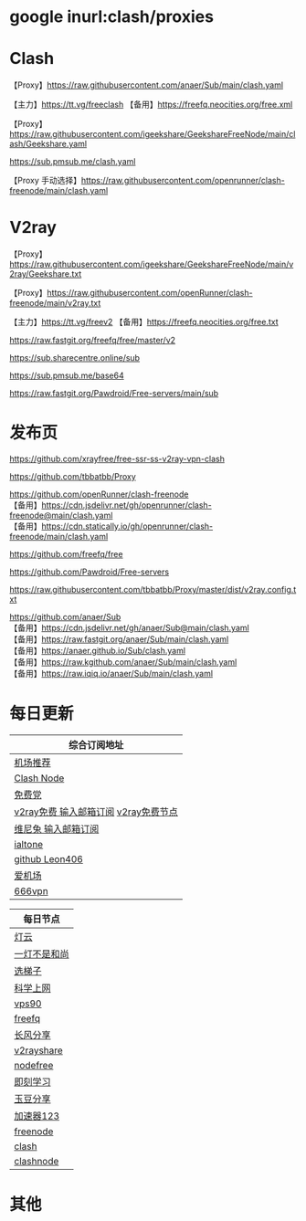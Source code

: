 # google inurl:clash/proxies

# Clash
【Proxy】https://raw.githubusercontent.com/anaer/Sub/main/clash.yaml

【主力】https://tt.vg/freeclash 【备用】https://freefq.neocities.org/free.xml

【Proxy】https://raw.githubusercontent.com/igeekshare/GeekshareFreeNode/main/clash/Geekshare.yaml

https://sub.pmsub.me/clash.yaml

【Proxy 手动选择】https://raw.githubusercontent.com/openrunner/clash-freenode/main/clash.yaml

# V2ray
【Proxy】https://raw.githubusercontent.com/igeekshare/GeekshareFreeNode/main/v2ray/Geekshare.txt

【Proxy】https://raw.githubusercontent.com/openRunner/clash-freenode/main/v2ray.txt

【主力】https://tt.vg/freev2 【备用】https://freefq.neocities.org/free.txt

https://raw.fastgit.org/freefq/free/master/v2

https://sub.sharecentre.online/sub

https://sub.pmsub.me/base64

https://raw.fastgit.org/Pawdroid/Free-servers/main/sub

# 发布页
https://github.com/xrayfree/free-ssr-ss-v2ray-vpn-clash

https://github.com/tbbatbb/Proxy

https://github.com/openRunner/clash-freenode \
【备用】https://cdn.jsdelivr.net/gh/openrunner/clash-freenode@main/clash.yaml \
【备用】https://cdn.statically.io/gh/openrunner/clash-freenode/main/clash.yaml

https://github.com/freefq/free

https://github.com/Pawdroid/Free-servers

https://raw.githubusercontent.com/tbbatbb/Proxy/master/dist/v2ray.config.txt

https://github.com/anaer/Sub \
【备用】https://cdn.jsdelivr.net/gh/anaer/Sub@main/clash.yaml \
【备用】https://raw.fastgit.org/anaer/Sub/main/clash.yaml \
【备用】https://anaer.github.io/Sub/clash.yaml \
【备用】https://raw.kgithub.com/anaer/Sub/main/clash.yaml \
【备用】https://raw.iqiq.io/anaer/Sub/main/clash.yaml

# 每日更新
| 综合订阅地址                                                                             |
|------------------------------------------------------------------------------------|
| [机场推荐](https://jichangtuijian.com/)                                                |
| [Clash Node](https://clashnode.xyz/)                                               |
| [免费党](https://www.mfdang.com/)                                                     |
| [v2ray免费 输入邮箱订阅](https://www.v2mj.com/) [v2ray免费节点](https://www.v2rayfree.eu.org/) |
| [维尼兔 输入邮箱订阅](https://www.v2v0.com/)                                                |
| [ialtone](https://ialtone.xyz/)                                                    |
| [github Leon406](https://github.com/Leon406/SubCrawler)                            |
| [爱机场](https://aijichang.com/)                                                      |
| [666vpn](http://666vpn.com/)                                                       |

| 每日节点                                                   |
|--------------------------------------------------------|
| [灯云](https://58dengyun.com/)                           |
| [一灯不是和尚](https://iyideng.vip/)                         |
| [选梯子](https://www.xuantizi.com/)                       |
| [科学上网](https://www.oaoy.net/)                          |
| [vps90](http://vps90.com/vps/kxsw/)                    |
| [freefq](https://freefq.com/)                          |
| [长风分享](https://www.cfmem.com/)                         |
| [v2rayshare](https://v2rayshare.com/)                  |
| [nodefree](https://nodefree.org/)                      |
| [即刻学习](https://www.jkxuexi.com/)                       |
| [玉豆分享](https://www.yudou66.com/)                       |
| [加速器123](https://ssr.bettershop.club/)                 |
| [freenode](https://freenode.me/)                       |
| [clash](https://www.clash-gaming.com/)                 |
| [clashnode](https://clashnode.com/)                    |

# 其他
